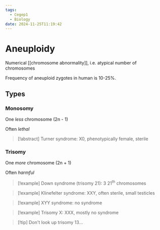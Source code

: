 ```yaml
---
tags:
  - Cegep1
  - Biology
date: 2024-11-25T11:19:42
---
```


# Aneuploidy

Numerical [[chromosome abnormality]], i.e. atypical number of chromosomes

Frequency of aneuploid zygotes in human is 10-25%.

## Types

### Monosomy

One *less* chromosome (2n - 1)

Often *lethal*

> [!abstract] Turner syndrome: X0, phenotypically female, sterile

### Trisomy

One *more* chromosome (2n + 1)

Often *harmful*

> [!example] Down syndrome (trisomy 21): 3 21<sup>th</sup> chromosomes

> [!example] Klinefelter syndrome: XXY, often sterile, small testicles

> [!example] XYY syndrome: no syndrome

> [!example] Trisomy X: XXX, mostly no syndrome

> [!tip] Don't look up trisomy 13...